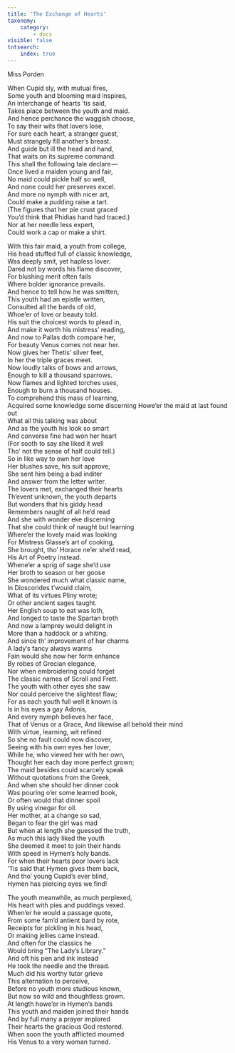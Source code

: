 ```yaml
---
title: 'The Exchange of Hearts'
taxonomy:
    category:
        - docs
visible: false
tntsearch:
    index: true
---
```


<div class="author">Miss Porden</div>

When Cupid sly, with mutual fires,  
Some youth and blooming maid inspires,  
An interchange of hearts ’tis said,  
Takes place between the youth and maid.  
And hence perchance the waggish choose,  
To say their wits that lovers lose,  
For sure each heart, a stranger guest,  
Must strangely fill another’s breast.  
And guide but ill the head and hand,  
That waits on its supreme command.   
This shall the following tale declare —   
Once lived a maiden young and fair,  
No maid could pickle half so well,  
And none could her preserves excel.  
And more no nymph with nicer art,  
Could make a pudding raise a tart.  
(The figures that her pie crust graced  
You’d think that Phidias hand had traced.)  
Nor at her needle less expert,  
Could work a cap or make a shirt.

With this fair maid, a youth from college,  
His head stuffed full of classic knowledge,  
Was deeply smit, yet hapless lover.  
Dared not by words his flame discover,  
For blushing merit often fails  
Where bolder ignorance prevails.  
And hence to tell how he was smitten,  
This youth had an epistle written,  
Consulted all the bards of old,  
Whoe’er of love or beauty told.  
His suit the choicest words to plead in,  
And make it worth his mistress’ reading,  
And now to Pallas doth compare her,  
For beauty Venus comes not near her.  
Now gives her Thetis’ silver feet,  
In her the triple graces meet.  
Now loudly talks of bows and arrows,  
Enough to kill a thousand sparrows.  
Now flames and lighted torches uses,  
Enough to burn a thousand houses.  
To comprehend this mass of learning,  
Acquired some knowledge some discerning
Howe’er the maid at last found out  
What all this talking was about  
And as the youth his look so smart  
And converse fine had won her heart  
(For sooth to say she liked it well  
Tho’ not the sense of half could tell.)  
So in like way to own her love  
Her blushes save, his suit approve,  
She sent him being a bad inditer  
And answer from the letter writer.  
The lovers met, exchanged their hearts  
Th’event unknown, the youth departs  
But wonders that his giddy head  
Remembers naught of all he’d read  
And she with wonder eke discerning  
That she could think of naught but learning  
Where’er the lovely maid was looking  
For Mistress Glasse’s art of cooking,  
She brought, tho’ Horace ne’er she’d read,  
His Art of Poetry instead.  
Whene’er a sprig of sage she’d use  
Her broth to season or her goose  
She wondered much what classic name,  
In Dioscorides t’would claim,  
What of its virtues Pliny wrote;  
Or other ancient sages taught.  
Her English soup to eat was loth,  
And longed to taste the Spartan broth  
And now a lamprey would delight in  
More than a haddock or a whiting.  
And since th’ improvement of her charms  
A lady’s fancy always warms  
Fain would she now her form enhance  
By robes of Grecian elegance,  
Nor when embroidering could forget  
The classic names of Scroll and Frett.  
The youth with other eyes she saw  
Nor could perceive the slightest flaw;  
For as each youth full well it known is  
Is in his eyes a gay Adonis,  
And every nymph believes her face,  
That of Venus or a Grace,
And likewise all behold their mind  
With virtue, learning, wit refined  
So she no fault could now discover,  
Seeing with his own eyes her lover,  
While he, who viewed her with her own,  
Thought her each day more perfect grown;  
The maid besides could scarcely speak  
Without quotations from the Greek,  
And when she should her dinner cook  
Was pouring o’er some learned book,  
Or often would that dinner spoil  
By using vinegar for oil.  
Her mother, at a change so sad,  
Began to fear the girl was mad  
But when at length she guessed the truth,  
As much this lady liked the youth  
She deemed it meet to join their hands  
With speed in Hymen’s holy bands.  
For when their hearts poor lovers lack  
’Tis said that Hymen gives them back,  
And tho’ young Cupid’s ever blind,  
Hymen has piercing eyes we find!  

The youth meanwhile, as much perplexed,  
His heart with pies and puddings vexed.  
When’er he would a passage quote,  
From some fam’d antient bard by rote,  
Receipts for pickling in his head,  
Or making jellies came instead.  
And often for the classics he  
Would bring “The Lady’s Library.”  
And oft his pen and ink instead  
He took the needle and the thread.  
Much did his worthy tutor grieve  
This alternation to perceive,  
Before no youth more studious known,  
But now so wild and thoughtless grown.  
At length howe’er in Hymen’s bands  
This youth and maiden joined their hands  
And by full many a prayer implored  
Their hearts the gracious God restored.  
When soon the youth afflicted mourned  
His Venus to a very woman turned.